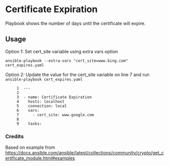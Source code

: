 # Certificate Expiration

Playbook shows the number of days until the certificate will expire.


## Usage

Option 1: Set cert_site variable using extra vars option

```
ansible-playbook --extra-vars "cert_site=www.bing.com" cert_expires.yaml
```

Option 2: Update the value for the cert_site variable on line 7 and run `ansible-playbook cert_expires.yaml`

```
     1	---
     2	
     3	- name: Certificate Expiration
     4	  hosts: localhost
     5	  connection: local
     6	  vars:
     7	    - cert_site: www.google.com
     8	
     9	  tasks:
```



### Credits

Based on example from https://docs.ansible.com/ansible/latest/collections/community/crypto/get_certificate_module.html#examples




